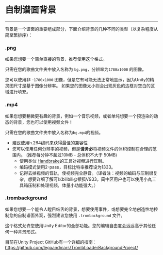 # 自制谱面背景
---

背景是一个谱面的重要组成部分，下面介绍背景的几种不同的类型（以复杂程度从简至繁排序）：

### .png

如果您想要一个简单直接的背景，推荐使用这个格式。

只需在您的歌曲文件夹中放入名称为 `bg.png`，分辨率为`1780x1000` 的图像。

您可以使用非 -`1780x1000` 图像，但是它有可能无法正常地显示，因为Unity的精灵图尺寸是基于图像分辨率。 如果您的图像太小则会出现灰色的边框对空白的区域进行填充。

### .mp4

如果您想要稍微更有趣的背景，例如一个音乐视频，或者单纯想要一个预渲染的动态的背景，您也可以使用视频文件！

只需在您的歌曲文件夹中放入名称为`bg.mp4`的视频。

- 建议使用h.264编码来获得最佳的兼容性
- 您可以使用任何分辨率的视频，但是**请务必**将视频文件的体积控制在合理的范围内。 (推荐每分钟不超过10MB - 总体积不大于 50MB)
  - 使用类似 [Handbrake](https://handbrake.fr/)的工具对视频进行压制。
  - 编码模式使用2-pass，目标比特率推荐设为1333。
  - 记得去掉视频的音轨，使视频完全静音。（译者注：视频的编码与压制很复杂，想要详细了解可以bilibili@银狐V933。简中区用户也可以使用小丸工具箱压制和处理视频，体量小功能强大。）

### .trombackground

如果您想要一个能令人瞠目结舌的背景，想要使用事件，或想要完全地创造性地控制您的自制谱面外观，强烈建议您使用 `.trombackground` 文件。

这个格式允许您使用Unity Editor的全部功能。您的编辑自由度会远远高于其他任何一种背景形式。

目前在Unity Project GitHub有一个详细的指南：<https://github.com/legoandmars/TrombLoaderBackgroundProject/>
